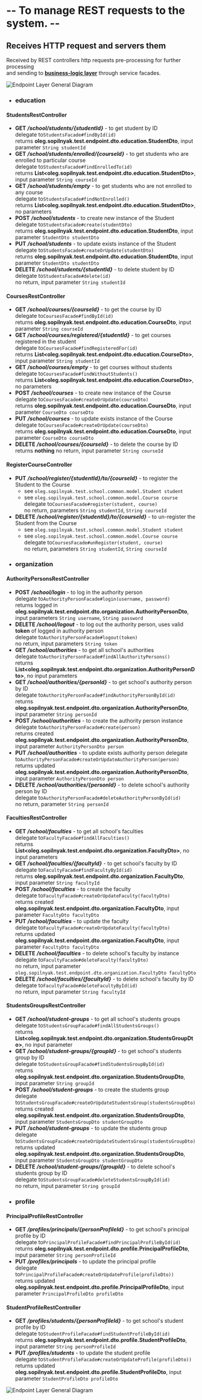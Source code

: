 # --  To manage REST requests to the system. --

## Receives HTTP request and servers them 

Received by REST controllers http requests pre-processing
for further processing<br> and sending to **<ins>business-logic layer</ins>** through service facades.  

![Endpoint Layer General Diagram](diagrams/Endpoints%20Layer%20General%20Diagram.png "Endpoint Layer Diagram")
* ### education
#### StudentsRestController
* **GET** **_/school/students/{studentId}_** - to get student by ID<BR>
  delegate to`StudentsFacade#findById(id)`<BR>
  returns **oleg.sopilnyak.test.endpoint.dto.education.StudentDto**, input parameter `String studentId`
* **GET** **_/school/students/enrolled/{courseId}_** - to get students who are enrolled to particular course<BR>
  delegate to`StudentsFacade#findEnrolledTo(id)`<BR>
  returns **List&lt;oleg.sopilnyak.test.endpoint.dto.education.StudentDto&gt;**, input parameter `String courseId`
* **GET** **_/school/students/empty_** - to get students who are not enrolled to any course<BR>
  delegate to`StudentsFacade#findNotEnrolled()`<BR>
  returns **List&lt;oleg.sopilnyak.test.endpoint.dto.education.StudentDto&gt;**, no parameters
* **POST** **_/school/students_** - to create new instance of the Student<BR>
  delegate to`StudentsFacade#create(studentDto)`<BR>
  returns **oleg.sopilnyak.test.endpoint.dto.education.StudentDto**, input parameter `StudentDto studentDto`
* **PUT** **_/school/students_** - to update exists instance of the Student<BR>
  delegate to`StudentsFacade#createOrUpdate(studentDto)`<BR>
  returns **oleg.sopilnyak.test.endpoint.dto.education.StudentDto**, input parameter `StudentDto studentDto`
* **DELETE** **_/school/students/{studentId}_** - to delete student by ID<BR>
  delegate to`StudentsFacade#delete(id)`<BR>
  no return, input parameter `String studentId`
#### CoursesRestController
* **GET** **_/school/courses/{courseId}_** - to get the course by ID<BR>
  delegate to`CoursesFacade#findById(id)`<BR>
  returns **oleg.sopilnyak.test.endpoint.dto.education.CourseDto**, input parameter `String courseId`
* **GET** **_/school/courses/registered/{studentId}_** - to get courses registered in the student<BR>
  delegate to`CoursesFacade#findRegisteredFor(id)`<BR>
  returns **List&lt;oleg.sopilnyak.test.endpoint.dto.education.CourseDto&gt;**, input parameter `String studentId`
* **GET** **_/school/courses/empty_** - to get courses without students<BR>
  delegate to`CoursesFacade#findWithoutStudents()`<BR>
  returns **List&lt;oleg.sopilnyak.test.endpoint.dto.education.CourseDto&gt;**, no parameters
* **POST** **_/school/courses_** - to create new instance of the Course<BR>
  delegate to`CoursesFacade#createOrUpdate(courseDto)`<BR>
  returns **oleg.sopilnyak.test.endpoint.dto.education.CourseDto**, input parameter `CourseDto courseDto`
* **PUT** **_/school/courses_** - to update exists instance of the Course<BR>
  delegate to`CoursesFacade#createOrUpdate(courseDto)`<BR>
  returns **oleg.sopilnyak.test.endpoint.dto.education.CourseDto**, input parameter `CourseDto courseDto`
* **DELETE** **_/school/courses/{courseId}_** - to delete the course by ID<BR>returns **nothing**
  no return, input parameter `String courseId`
#### RegisterCourseController
* **PUT** **_/school/register/{studentId}/to/{courseId}_** - to register the Student to the Course<BR>
  - see `oleg.sopilnyak.test.school.common.model.Student student`<BR>
  - see `oleg.sopilnyak.test.school.common.model.Course course`<BR>
  delegate to`CoursesFacade#register(student, course)`<BR>
  no return, parameters `String studentId`, `String courseId`
* **DELETE** **_/school/register/{studentId}/to/{courseId}_** - to un-register the Student from the Course<BR>
    - see `oleg.sopilnyak.test.school.common.model.Student student`<BR>
    - see `oleg.sopilnyak.test.school.common.model.Course course`<BR>
  delegate to`CoursesFacade#unRegister(student, course)`<BR>
  no return, parameters `String studentId`, `String courseId`
* ### organization
#### AuthorityPersonsRestController
* **POST** **_/school/login_** - to log in the authority person<BR>
  delegate to`AuthorityPersonFacade#login(username, password)`<BR>
  returns logged in **oleg.sopilnyak.test.endpoint.dto.organization.AuthorityPersonDto**, input parameters `String username`, `String password` 
* **DELETE** **_/school/logout_** - to log out the authority person, uses valid **token** of logged in authority person<BR>
  delegate to`AuthorityPersonFacade#logout(token)`<BR>
  no return, input parameters `String token`
* **GET** **_/school/authorities_** - to get all school's authorities<BR>
  delegate to`AuthorityPersonFacade#findAllAuthorityPersons()`<BR>
  returns **List&lt;oleg.sopilnyak.test.endpoint.dto.organization.AuthorityPersonDto&gt;**, no input parameters
* **GET** **_/school/authorities/{personId}_** - to get school's authority person by ID<BR>
  delegate to`AuthorityPersonFacade#findAuthorityPersonById(id)`<BR>
  returns **oleg.sopilnyak.test.endpoint.dto.organization.AuthorityPersonDto**, input parameter `String personId`
* **POST** **_/school/authorities_** - to create the authority person instance<BR>
  delegate to`AuthorityPersonFacade#create(person)`<BR>
  returns created **oleg.sopilnyak.test.endpoint.dto.organization.AuthorityPersonDto**, input parameter `AuthorityPersonDto person`
* **PUT** **_/school/authorities_** - to update exists authority person
  delegate to`AuthorityPersonFacade#createOrUpdateAuthorityPerson(person)`<BR>
  returns updated **oleg.sopilnyak.test.endpoint.dto.organization.AuthorityPersonDto**, input parameter `AuthorityPersonDto person`
* **DELETE** **_/school/authorities/{personId}_** - to delete school's authority person by ID<BR>
  delegate to`AuthorityPersonFacade#deleteAuthorityPersonById(id)`<BR>
  no return, parameter `String personId`
#### FacultiesRestController
* **GET** **_/school/faculties_** - to get all school's faculties<BR>
  delegate to`FacultyFacade#findAllFaculties()`<BR>
  returns **List&lt;oleg.sopilnyak.test.endpoint.dto.organization.FacultyDto&gt;**, no input parameters
* **GET** **_/school/faculties/{facultyId}_** - to get school's faculty by ID<BR>
  delegate to`FacultyFacade#findFacultyById(id)`<BR>
  returns **oleg.sopilnyak.test.endpoint.dto.organization.FacultyDto**, input parameter `String facultyId`
* **POST** **_/school/faculties_** - to create the faculty<BR>
  delegate to`FacultyFacade#createOrUpdateFaculty(facultyDto)`<BR>
  returns created **oleg.sopilnyak.test.endpoint.dto.organization.FacultyDto**, input parameter `FacultyDto facultyDto`
* **PUT** **_/school/faculties_** - to update the faculty<BR>
  delegate to`FacultyFacade#createOrUpdateFaculty(facultyDto)`<BR>
  returns updated **oleg.sopilnyak.test.endpoint.dto.organization.FacultyDto**, input parameter `FacultyDto facultyDto`
* **DELETE** **_/school/faculties_** - to delete school's faculty by instance<BR>
  delegate to`FacultyFacade#deleteFaculty(facultyDto)`<BR>
  no return, input parameter `oleg.sopilnyak.test.endpoint.dto.organization.FacultyDto facultyDto`
* **DELETE** **_/school/faculties/{facultyId}_** - to delete school's faculty by ID<BR>
  delegate to`FacultyFacade#deleteFacultyById(id)`<BR>
  no return, input parameter `String facultyId`
#### StudentsGroupsRestController
* **GET** **_/school/student-groups_** - to get all school's students groups<BR>
  delegate to`StudentsGroupFacade#findAllStudentsGroups()`<BR>
  returns **List&lt;oleg.sopilnyak.test.endpoint.dto.organization.StudentsGroupDto&gt;**, no input parameter
* **GET** **_/school/student-groups/{groupId}_** - to get school's students group by ID<BR>
  delegate to`StudentsGroupFacade#findStudentsGroupById(id)`<BR>
  returns **oleg.sopilnyak.test.endpoint.dto.organization.StudentsGroupDto**, input parameter `String groupId`
* **POST** **_/school/student-groups_** - to create the students group<BR>
  delegate to`StudentsGroupFacade#createOrUpdateStudentsGroup(studentsGroupDto)`<BR>
  returns created **oleg.sopilnyak.test.endpoint.dto.organization.StudentsGroupDto**, input parameter `StudentsGroupDto studentGroupDto`
* **PUT** **_/school/student-groups_** - to update the students group<BR>
  delegate to`StudentsGroupFacade#createOrUpdateStudentsGroup(studentsGroupDto)`<BR>
  returns updated **oleg.sopilnyak.test.endpoint.dto.organization.StudentsGroupDto**, input parameter `StudentsGroupDto studentGroupDto`
* **DELETE** **_/school/student-groups/{groupId}_** - to delete school's students group by ID<BR>
  delegate to`StudentsGroupFacade#deleteStudentsGroupById(id)`<BR>
  no return, input parameter `String groupId`
* ### profile
#### PrincipalProfileRestController
* **GET** **_/profiles/principals/{personProfileId}_** - to get school's principal profile by ID<BR>
  delegate to`PrincipalProfileFacade#findPrincipalProfileById(id)`<BR>
  returns **oleg.sopilnyak.test.endpoint.dto.profile.PrincipalProfileDto**, input parameter `String personProfileId`
* **PUT** **_/profiles/principals_** - to update the principal profile<BR>
  delegate to`PrincipalProfileFacade#createOrUpdateProfile(profileDto))`<BR>
  returns updated **oleg.sopilnyak.test.endpoint.dto.profile.PrincipalProfileDto**, input parameter `PrincipalProfileDto profileDto`
#### StudentProfileRestController
* **GET** **_/profiles/students/{personProfileId}_** - to get school's student profile by ID<BR>
  delegate to`StudentProfileFacade#findStudentProfileById(id)`<BR>
  returns **oleg.sopilnyak.test.endpoint.dto.profile.StudentProfileDto**, input parameter `String personProfileId`
* **PUT** **_/profiles/students_** - to update the student profile<BR>
  delegate to`StudentProfileFacade#createOrUpdateProfile(profileDto))`<BR>
  returns updated **oleg.sopilnyak.test.endpoint.dto.profile.StudentProfileDto**, input parameter `StudentProfileDto profileDto`


![Endpoint Layer General Diagram](diagrams/Endpoints%20Layer%20Model%20Diagram.png "Endpoint Layer Diagram")
